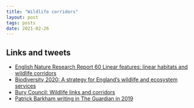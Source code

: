 ```yaml
---
title: "Wildlife corridors"
layout: post
tags: posts
date: 2021-02-26
---
```


## Links and tweets

* [English Nature Research Report 60 Linear features: linear habitats and wildlife corridors](http://publications.naturalengland.org.uk/file/154105)
* [Biodiversity 2020: A strategy for England’s wildlife and ecosystem services](https://assets.publishing.service.gov.uk/government/uploads/system/uploads/attachment_data/file/69446/pb13583-biodiversity-strategy-2020-111111.pdf)
* [Bury Council: Wildlife links and corridors](https://www.bury.gov.uk/CHttpHandler.ashx?id=2232&p=0)
* [Patrick Barkham writing in The Guardian in 2019](https://www.theguardian.com/environment/2019/sep/27/uk-roadsides-verge-wildlife-corridors-guidelines-wildflowers)

